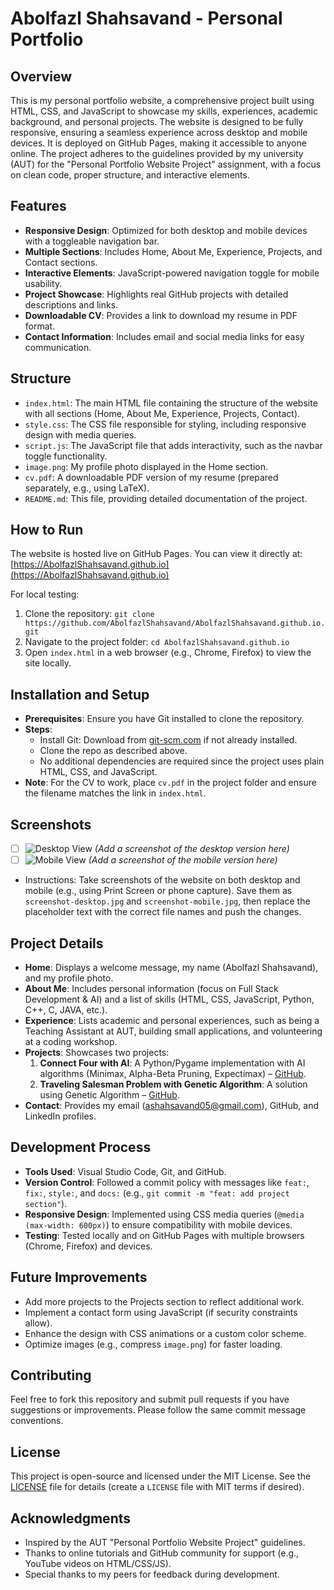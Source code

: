 # Abolfazl Shahsavand - Personal Portfolio

## Overview
This is my personal portfolio website, a comprehensive project built using HTML, CSS, and JavaScript to showcase my skills, experiences, academic background, and personal projects. The website is designed to be fully responsive, ensuring a seamless experience across desktop and mobile devices. It is deployed on GitHub Pages, making it accessible to anyone online. The project adheres to the guidelines provided by my university (AUT) for the "Personal Portfolio Website Project" assignment, with a focus on clean code, proper structure, and interactive elements.

## Features
- **Responsive Design**: Optimized for both desktop and mobile devices with a toggleable navigation bar.
- **Multiple Sections**: Includes Home, About Me, Experience, Projects, and Contact sections.
- **Interactive Elements**: JavaScript-powered navigation toggle for mobile usability.
- **Project Showcase**: Highlights real GitHub projects with detailed descriptions and links.
- **Downloadable CV**: Provides a link to download my resume in PDF format.
- **Contact Information**: Includes email and social media links for easy communication.

## Structure
- `index.html`: The main HTML file containing the structure of the website with all sections (Home, About Me, Experience, Projects, Contact).
- `style.css`: The CSS file responsible for styling, including responsive design with media queries.
- `script.js`: The JavaScript file that adds interactivity, such as the navbar toggle functionality.
- `image.png`: My profile photo displayed in the Home section.
- `cv.pdf`: A downloadable PDF version of my resume (prepared separately, e.g., using LaTeX).
- `README.md`: This file, providing detailed documentation of the project.

## How to Run
The website is hosted live on GitHub Pages. You can view it directly at: [https://AbolfazlShahsavand.github.io](https://AbolfazlShahsavand.github.io)

For local testing:
1. Clone the repository: `git clone https://github.com/AbolfazlShahsavand/AbolfazlShahsavand.github.io.git`
2. Navigate to the project folder: `cd AbolfazlShahsavand.github.io`
3. Open `index.html` in a web browser (e.g., Chrome, Firefox) to view the site locally.

## Installation and Setup
- **Prerequisites**: Ensure you have Git installed to clone the repository.
- **Steps**:
  - Install Git: Download from [git-scm.com](https://git-scm.com) if not already installed.
  - Clone the repo as described above.
  - No additional dependencies are required since the project uses plain HTML, CSS, and JavaScript.
- **Note**: For the CV to work, place `cv.pdf` in the project folder and ensure the filename matches the link in `index.html`.

## Screenshots
- [ ] ![Desktop View](screenshot-desktop.jpg) *(Add a screenshot of the desktop version here)*
- [ ] ![Mobile View](screenshot-mobile.jpg) *(Add a screenshot of the mobile version here)*
- Instructions: Take screenshots of the website on both desktop and mobile (e.g., using Print Screen or phone capture). Save them as `screenshot-desktop.jpg` and `screenshot-mobile.jpg`, then replace the placeholder text with the correct file names and push the changes.

## Project Details
- **Home**: Displays a welcome message, my name (Abolfazl Shahsavand), and my profile photo.
- **About Me**: Includes personal information (focus on Full Stack Development & AI) and a list of skills (HTML, CSS, JavaScript, Python, C++, C, JAVA, etc.).
- **Experience**: Lists academic and personal experiences, such as being a Teaching Assistant at AUT, building small applications, and volunteering at a coding workshop.
- **Projects**: Showcases two projects:
  1. **Connect Four with AI**: A Python/Pygame implementation with AI algorithms (Minimax, Alpha-Beta Pruning, Expectimax) – [GitHub](https://github.com/AbolfazlShahsavand/minmax).
  2. **Traveling Salesman Problem with Genetic Algorithm**: A solution using Genetic Algorithm – [GitHub](https://github.com/AbolfazlShahsavand/tsp-with-GA).
- **Contact**: Provides my email (ashahsavand05@gmail.com), GitHub, and LinkedIn profiles.

## Development Process
- **Tools Used**: Visual Studio Code, Git, and GitHub.
- **Version Control**: Followed a commit policy with messages like `feat:`, `fix:`, `style:`, and `docs:` (e.g., `git commit -m "feat: add project section"`).
- **Responsive Design**: Implemented using CSS media queries (`@media (max-width: 600px)`) to ensure compatibility with mobile devices.
- **Testing**: Tested locally and on GitHub Pages with multiple browsers (Chrome, Firefox) and devices.

## Future Improvements
- Add more projects to the Projects section to reflect additional work.
- Implement a contact form using JavaScript (if security constraints allow).
- Enhance the design with CSS animations or a custom color scheme.
- Optimize images (e.g., compress `image.png`) for faster loading.

## Contributing
Feel free to fork this repository and submit pull requests if you have suggestions or improvements. Please follow the same commit message conventions.

## License
This project is open-source and licensed under the MIT License. See the [LICENSE](LICENSE) file for details (create a `LICENSE` file with MIT terms if desired).

## Acknowledgments
- Inspired by the AUT "Personal Portfolio Website Project" guidelines.
- Thanks to online tutorials and GitHub community for support (e.g., YouTube videos on HTML/CSS/JS).
- Special thanks to my peers for feedback during development.